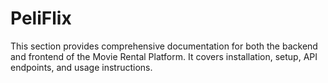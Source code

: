 # **PeliFlix**
This section provides comprehensive documentation for both the backend and frontend of the Movie Rental Platform. It covers installation, setup, API endpoints, and usage instructions.